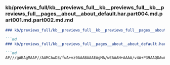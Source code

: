### kb/previews_full/kb__previews_full__kb__previews_full__kb__previews_full__pages__about__about_default.har.part004.md.part001.md.part002.md.md

```md
### kb/previews_full/kb__previews_full__kb__previews_full__pages__about__about_default.har.part004.md.part001.md.part002.md

```md
### kb/previews_full/kb__previews_full__pages__about__about_default.har.part004.md.part001.md (part 002)

```md
AP///gABAgMAAP//AAMCAwD8/fwA+vz9AAABAAAEAgMA/wEAAAH+AAAA/v4A+P39AAQDAwADAQEA/P79AP
```

```

```

```
